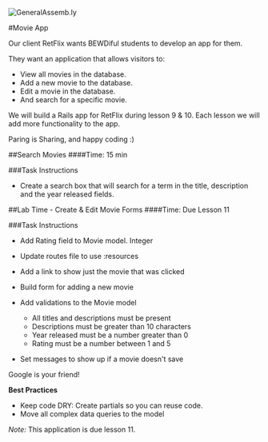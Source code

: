 ![GeneralAssemb.ly](http://studio.generalassemb.ly/GA_Slide_Assets/Exercise_icon_md.png)


#Movie App

Our client RetFlix wants BEWDiful students to develop an app for them. 

They want an application that allows visitors to:

*	View all movies in the database. 
*	Add a new movie to the database.
*	Edit a movie in the database. 
*	And search for a specific movie.

We will build a Rails app for RetFlix during lesson 9 & 10. Each lesson we will add more functionality to the app. 

Paring is Sharing, and happy coding :)


##Search Movies 
####Time: 15 min

###Task Instructions

*	Create a search box that will search for a term in the title, description and the year released fields.


##Lab Time - Create & Edit Movie Forms
####Time: Due Lesson 11

###Task Instructions

*   Add Rating field to Movie model. Integer
*	Update routes file to use :resources

*	Add a link to show just the movie that was clicked

*	Build form for adding a new movie

*	Add validations to the Movie model
	*	All titles and descriptions must be present
	*	Descriptions must be greater than 10 characters
	*	Year released must be a number greater than 0
	*	Rating must be a number between 1 and 5

*	Set messages to show up if a movie doesn't save

Google is your friend!

__Best Practices__

*	Keep code DRY: Create partials so you can reuse code. 
*	Move all complex data queries to the model

_Note:_ This application is due lesson 11. 




	